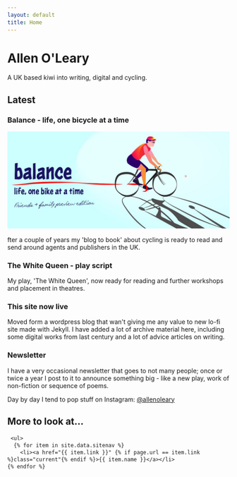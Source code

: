 ```yaml
---
layout: default
title: Home
---
```

# Allen O'Leary

A UK based kiwi into writing, digital and cycling.

## Latest

### Balance - life, one bicycle at a time

<img src="/assets/img/balance.jpg">

fter a couple of years my 'blog to book' about cycling is ready to read and send around agents and publishers in the UK. 

### The White Queen - play script

My play, 'The White Queen', now ready for reading and further workshops and placement in theatres.

### This site now live

Moved form a wordpress blog that wan't giving me any value to new lo-fi site made with Jekyll. I have added a lot of archive material here, including some digital works from last century and a lot of advice articles on writing.

### Newsletter

I have a very occasional newsletter that goes to not many people; once or twice a year I post to it to announce something big - like a new play, work of non-fiction or sequence of poems. 

Day by day I tend to pop stuff on Instagram: [@allenoleary](https://www.instagram.com/allenoleary/)


<h2>More to look at...</h2>

     <ul>
      {% for item in site.data.sitenav %}
        <li><a href="{{ item.link }}" {% if page.url == item.link %}class="current"{% endif %}>{{ item.name }}</a></li> 
    {% endfor %}
  </ul>
